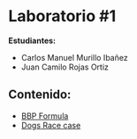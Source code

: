 # Laboratorio #1

**Estudiantes:** 
+ Carlos Manuel Murillo Ibañez
+ Juan Camilo Rojas Ortiz

## Contenido:
+ [BBP Formula](BBP_FORMULA/PARALLELISM-JAVA_THREADS_MAVEN-INTRODUCTION_BBP_FORMULA/README.md)
+ [Dogs Race case](DOGS_RACE/CONCURRENT_PROGRAMMING-JAVA_MAVEN-DOGS_RACE/README.md)

